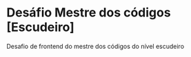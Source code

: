 # Desáfio Mestre dos códigos [Escudeiro]
Desafio de frontend do mestre dos códigos do nível escudeiro
